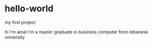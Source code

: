 # hello-world
my first project


hi i'm amal
i'm a master graduate in business computer from lebanese university

